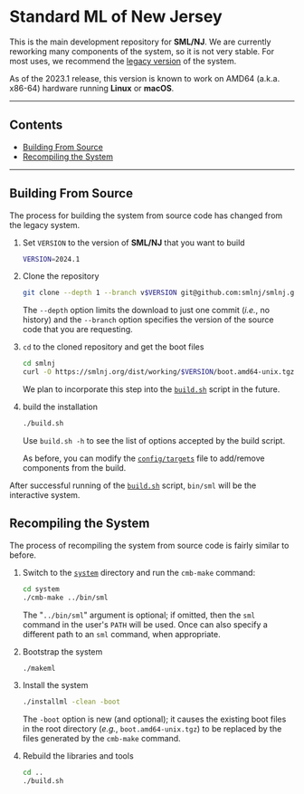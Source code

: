 # Standard ML of New Jersey

This is the main development repository for **SML/NJ**.  We are
currently reworking many components of the system, so it is not
very stable.  For most uses, we recommend the
[legacy version](https://github.com/smlnj/legacy) of the system.

As of the 2023.1 release, this version is known to work on AMD64
(a.k.a. x86-64) hardware running **Linux** or **macOS**.

---

## Contents

- [Building From Source](#building-from-source)
- [Recompiling the System](#recompiling-the-system)

---

## Building From Source

The process for building the system from source code has changed from the
legacy system.

1. Set `VERSION` to the version of **SML/NJ** that you want to build
   ``` bash
   VERSION=2024.1
   ```

2. Clone the repository
    ``` bash
    git clone --depth 1 --branch v$VERSION git@github.com:smlnj/smlnj.git
    ```
    The `--depth` option limits the download to just one commit (*i.e.*, no
    history) and the `--branch` option specifies the version of the source
    code that you are requesting.

3. `cd` to the cloned repository and get the boot files
    ``` bash
    cd smlnj
    curl -O https://smlnj.org/dist/working/$VERSION/boot.amd64-unix.tgz
    ```

    We plan to incorporate this step into the [`build.sh`](build.sh) script
    in the future.

4. build the installation
    ``` bash
    ./build.sh
    ```
    Use `build.sh -h` to see the list of options accepted by the build script.

    As before, you can modify the [`config/targets`](config/targets) file to add/remove components
    from the build.

After successful running of the [`build.sh`](build.sh) script, `bin/sml` will be the interactive
system.

## Recompiling the System

The process of recompiling the system from source code is fairly similar
to before.

1. Switch to the [`system`](system/) directory and run the `cmb-make` command:
    ``` bash
    cd system
    ./cmb-make ../bin/sml
    ```

    The "`../bin/sml`" argument is optional; if omitted, then the `sml` command in the
    user's `PATH` will be used.  Once can also specify a different path to an `sml`
    command, when appropriate.

2. Bootstrap the system
    ``` bash
    ./makeml
    ```

3. Install the system
    ``` bash
    ./installml -clean -boot
    ```
    The `-boot` option is new (and optional); it causes the existing boot files in the root
    directory (*e.g.*, `boot.amd64-unix.tgz`) to be replaced by the files generated by the
    `cmb-make` command.

4. Rebuild the libraries and tools
    ``` bash
    cd ..
    ./build.sh
    ```
